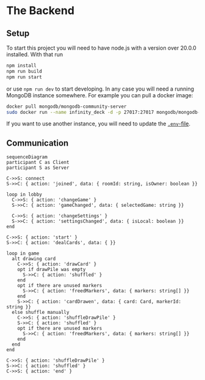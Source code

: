 # The Backend
## Setup
To start this project you will need to have node.js with a version over 20.0.0 installed.
With that run 
```bash
npm install
npm run build
npm run start
```
or use `npm run dev` to start developing.
In any case you will need a running MongoDB instance somewhere.
For example you can pull a docker image:
```bash
docker pull mongodb/mongodb-community-server
sudo docker run --name infinity_deck -d -p 27017:27017 mongodb/mongodb-community-server:latest
```
If you want to use another instance, you will need to update the [`.env`-file](./.env).

## Communication
```mermaid
sequenceDiagram
participant C as Client
participant S as Server

C->>S: connect
S->>C: { action: 'joined', data: { roomId: string, isOwner: boolean }}

loop in lobby
  C->>S: { action: 'changeGame' }
  S->>C: { action: 'gameChanged', data: { selectedGame: string }}
  
  C->>S: { action: 'changeSettings' }
  S->>C: { action: 'settingsChanged', data: { isLocal: boolean }}
end

C->>S: { action: 'start' }
S->>C: { action: 'dealCards', data: { }}

loop in game
  alt drawing card
    C->>S: { action: 'drawCard' }
    opt if drawPile was empty
      S->>C: { action: 'shuffled' }
    end
    opt if there are unused markers
      S->>C: { action: 'freedMarkers', data: { markers: string[] }}
    end
    S->>C: { action: 'cardDrawen', data: { card: Card, markerId: string }}
  else shuffle manually
    C->>S: { action: 'shuffleDrawPile' }
    S->>C: { action: 'shuffled' }
    opt if there are unused markers
      S->>C: { action: 'freedMarkers', data: { markers: string[] }}
    end
  end
end

C->>S: { action: 'shuffleDrawPile' }
S->>C: { action: 'shuffled' }
C->>S: { action: 'end' }
```
